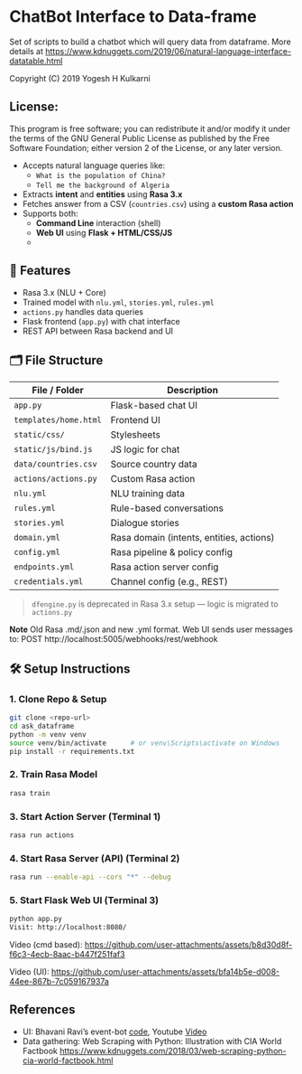# ChatBot Interface to Data-frame

Set of scripts to build a chatbot which will query data from dataframe.
More details at https://www.kdnuggets.com/2019/06/natural-language-interface-datatable.html

Copyright (C) 2019 Yogesh H Kulkarni

## License:

This program is free software; you can redistribute it and/or
modify it under the terms of the GNU General Public License
as published by the Free Software Foundation; either version 2
of the License, or any later version.

- Accepts natural language queries like:
  - `What is the population of China?`
  - `Tell me the background of Algeria`
- Extracts **intent** and **entities** using **Rasa 3.x**
- Fetches answer from a CSV (`countries.csv`) using a **custom Rasa action**
- Supports both:
  - **Command Line** interaction (shell)
  - **Web UI** using **Flask + HTML/CSS/JS**
  -

## 🚀 Features

- Rasa 3.x (NLU + Core)
- Trained model with `nlu.yml`, `stories.yml`, `rules.yml`
- `actions.py` handles data queries
- Flask frontend (`app.py`) with chat interface
- REST API between Rasa backend and UI

## 🗂️ File Structure

| File / Folder         | Description                              |
| --------------------- | ---------------------------------------- |
| `app.py`              | Flask-based chat UI                      |
| `templates/home.html` | Frontend UI                              |
| `static/css/`         | Stylesheets                              |
| `static/js/bind.js`   | JS logic for chat                        |
| `data/countries.csv`  | Source country data                      |
| `actions/actions.py`  | Custom Rasa action                       |
| `nlu.yml`             | NLU training data                        |
| `rules.yml`           | Rule-based conversations                 |
| `stories.yml`         | Dialogue stories                         |
| `domain.yml`          | Rasa domain (intents, entities, actions) |
| `config.yml`          | Rasa pipeline & policy config            |
| `endpoints.yml`       | Rasa action server config                |
| `credentials.yml`     | Channel config (e.g., REST)              |

> `dfengine.py` is deprecated in Rasa 3.x setup — logic is migrated to `actions.py`

**Note**
Old Rasa .md/.json and new .yml format.
Web UI sends user messages to: POST http://localhost:5005/webhooks/rest/webhook

## 🛠️ Setup Instructions

### 1. Clone Repo & Setup

```bash
git clone <repo-url>
cd ask_dataframe
python -m venv venv
source venv/bin/activate      # or venv\Scripts\activate on Windows
pip install -r requirements.txt
```

### 2. Train Rasa Model

```bash
rasa train
```

### 3. Start Action Server (Terminal 1)

```bash
rasa run actions
```

### 4. Start Rasa Server (API) (Terminal 2)

```bash
rasa run --enable-api --cors "*" --debug
```

### 5. Start Flask Web UI (Terminal 3)

```bash
python app.py
Visit: http://localhost:8080/
```

Video (cmd based):
https://github.com/user-attachments/assets/b8d30d8f-f6c3-4ecb-8aac-b447f251faf3

Video (UI):
https://github.com/user-attachments/assets/bfa14b5e-d008-44ee-867b-7c059167937a

## References

- UI: Bhavani Ravi’s event-bot [code](https://github.com/bhavaniravi/rasa-site-bot), Youtube [Video](https://www.youtube.com/watch?v=ojuq0vBIA-g)
- Data gathering: Web Scraping with Python: Illustration with CIA World Factbook https://www.kdnuggets.com/2018/03/web-scraping-python-cia-world-factbook.html
